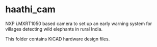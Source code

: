 # haathi_cam
NXP i.MXRT1050 based camera to set up an early warning system for villages detecting wild elephants in rural India.

This folder contains KiCAD hardware design files.
